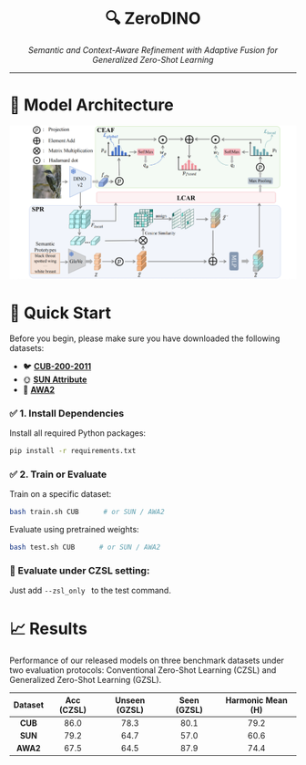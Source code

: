 <div align="center">
  <h1> 🔍 ZeroDINO</h1>
  <p><em>Semantic and Context-Aware Refinement with Adaptive Fusion for Generalized Zero-Shot Learning</em></p>
</div>

---

#  🧠 Model Architecture
![Model_architecture](framework/architecture.png)



# 🚀 Quick Start
Before you begin, please make sure you have downloaded the following datasets:

- 🐦 **[CUB-200-2011](http://www.vision.caltech.edu/visipedia/CUB-200-2011.html)**
- 🌞 **[SUN Attribute](https://groups.csail.mit.edu/vision/SUN/hierarchy.html)**
- 🐘 **[AWA2](https://cvml.ist.ac.at/AwA2/)**


### ✅ 1. Install Dependencies

Install all required Python packages:

```bash
pip install -r requirements.txt
```

### ✅ 2. Train or Evaluate 

Train on a specific dataset:

```bash
bash train.sh CUB      # or SUN / AWA2
```

Evaluate using pretrained weights:

```bash
bash test.sh CUB      # or SUN / AWA2
```

### 📌 Evaluate under CZSL setting:

Just add ```--zsl_only ``` to the test command.


# 📈 Results

Performance of our released models on three benchmark datasets under two evaluation protocols: Conventional Zero-Shot Learning (CZSL) and Generalized Zero-Shot Learning (GZSL).

| Dataset |Acc (CZSL)  | Unseen (GZSL) | Seen (GZSL) |Harmonic Mean (H)  |
|:-------:|:----------:|:-------------:|:-----------:|:-----------------:|
| **CUB** |    86.0    |     78.3      |    80.1     |       79.2        |
| **SUN** |    79.2    |     64.7      |    57.0     |       60.6        |
| **AWA2**|    67.5    |     64.5      |    87.9     |       74.4        |






